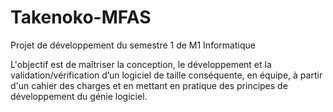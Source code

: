 # Takenoko-MFAS
Projet de développement du semestre 1 de M1 Informatique


L'objectif est de maîtriser la conception, le développement et la validation/vérification
d’un logiciel de taille conséquente, en équipe, à partir d'un cahier des charges et en mettant
en pratique des principes de développement du génie logiciel. 
